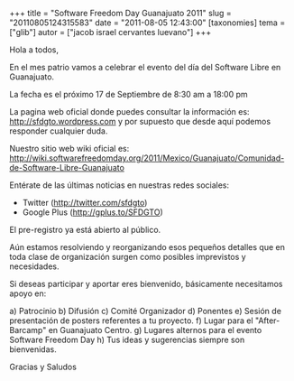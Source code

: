 +++
title = "Software Freedom Day Guanajuato 2011"
slug = "20110805124315583"
date = "2011-08-05 12:43:00"
[taxonomies]
tema = ["glib"]
autor = ["jacob israel cervantes luevano"]
+++

Hola a todos,

En el mes patrio vamos a celebrar el evento del día del Software Libre
en Guanajuato.

La fecha es el próximo 17 de Septiembre de 8:30 am a 18:00 pm

La pagina web oficial donde puedes consultar la información es:
<a href="http://sfdgto.wordpress.com">http://sfdgto.wordpress.com</a> y
por supuesto que desde aquí podemos responder cualquier duda.

Nuestro sitio web wiki oficial es:
<a href="http://wiki.softwarefreedomday.org/2011/Mexico/Guanajuato/Comunidad-de-Software-Libre-Guanajuato">http://wiki.softwarefreedomday.org/2011/Mexico/Guanajuato/Comunidad-de-Software-Libre-Guanajuato</a>

Entérate de las últimas noticias en nuestras redes sociales:

-   Twitter
    (<a href="http://twitter.com/sfdgto">http://twitter.com/sfdgto</a>)
-   Google Plus
    (<a href="http://gplus.to/SFDGTO">http://gplus.to/SFDGTO</a>)

El pre-registro ya está abierto al público.

Aún estamos resolviendo y reorganizando esos pequeños detalles que en
toda clase de organización surgen como posibles imprevistos y
necesidades.

Si deseas participar y aportar eres bienvenido, básicamente necesitamos
apoyo en:

a)  Patrocinio
b)  Difusión
c)  Comité Organizador
d)  Ponentes
e)  Sesión de presentación de posters referentes a tu proyecto.
f)  Lugar para el "After-Barcamp" en Guanajuato Centro.
g)  Lugares alternos para el evento Software Freedom Day
h)  Tus ideas y sugerencias siempre son bienvenidas.

Gracias y Saludos

